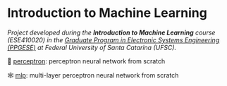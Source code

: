 # Introduction to Machine Learning

_Project developed during the **Introduction to Machine Learning** course (ESE410020) in the [Graduate Program in Electronic Systems Engineering (PPGESE)](https://ppgese.joinville.ufsc.br/en/) at Federal University of Santa Catarina (UFSC)._

🧠 [perceptron](https://github.com/jesuinovieira/intro-to-ml/tree/master/perceptron): perceptron neural network from scratch

🕸️ [mlp](https://github.com/jesuinovieira/intro-to-ml/tree/master/mlp): multi-layer perceptron neural network from scratch
